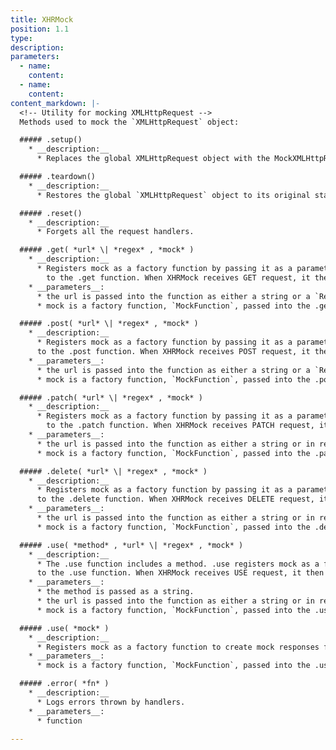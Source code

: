 ```yaml
---
title: XHRMock
position: 1.1
type:
description:
parameters:
  - name:
    content:
  - name:
    content:
content_markdown: |-
  <!-- Utility for mocking XMLHttpRequest -->
  Methods used to mock the `XMLHttpRequest` object:  

  ##### .setup()
    * __description:__
      * Replaces the global XMLHttpRequest object with the MockXMLHttpRequest.

  ##### .teardown()
    * __description:__
      * Restores the global `XMLHttpRequest` object to its original state.

  ##### .reset()
    * __description:__
      * Forgets all the request handlers.

  ##### .get( *url* \| *regex* , *mock* )
    * __description:__
      * Registers mock as a factory function by passing it as a parameter
        to the .get function. When XHRMock receives GET request, it then uses the registered mock function to process the request. If the request is as expected, the mock returns a response. For greater detail, look at the source code.
    * __parameters__:
      * the url is passed into the function as either a string or a `RegExp` object.
      * mock is a factory function, `MockFunction`, passed into the .get function as a parameter.

  ##### .post( *url* \| *regex* , *mock* )
    * __description:__
      * Registers mock as a factory function by passing it as a parameter
      to the .post function. When XHRMock receives POST request, it then uses the registered mock function to process the request. If the request is as expected, the mock returns a response. For greater detail, look at the source code.
    * __parameters__:
      * the url is passed into the function as either a string or a `RegExp` object.
      * mock is a factory function, `MockFunction`, passed into the .post function as a parameter.

  ##### .patch( *url* \| *regex* , *mock* )
    * __description:__
      * Registers mock as a factory function by passing it as a parameter
        to the .patch function. When XHRMock receives PATCH request, it then uses the registered mock function to process the request. If the request is as expected, the mock returns a response. For greater detail, look at the source code.
    * __parameters__:
      * the url is passed into the function as either a string or in regex as an object.
      * mock is a factory function, `MockFunction`, passed into the .patch function as a parameter.

  ##### .delete( *url* \| *regex* , *mock* )
    * __description:__
      * Registers mock as a factory function by passing it as a parameter
      to the .delete function. When XHRMock receives DELETE request, it then uses the registered mock function to process the request. If the request is as expected, the mock returns a response. For greater detail, look at the source code.
    * __parameters__:
      * the url is passed into the function as either a string or in regex as an object.
      * mock is a factory function, `MockFunction`, passed into the .delete function as a parameter.

  ##### .use( *method* , *url* \| *regex* , *mock* )
    * __description:__
      * The .use function includes a method. .use registers mock as a factory function by passing it as a parameter
      to the .use function. When XHRMock receives USE request, it then uses the registered mock function to process the request. If the request is as expected, the mock returns a response. For greater detail, look at the source code.
    * __parameters__:
      * the method is passed as a string.
      * the url is passed into the function as either a string or in regex as an object.
      * mock is a factory function, `MockFunction`, passed into the .use function as a parameter.

  ##### .use( *mock* )
    * __description:__
      * Registers mock as a factory function to create mock responses for every request that passes through it. Url or method is not distinguished.
    * __parameters__:
      * mock is a factory function, `MockFunction`, passed into the .use function as a parameter.

  ##### .error( *fn* )
    * __description:__
      * Logs errors thrown by handlers.
    * __parameters__:
      * function

---
```


